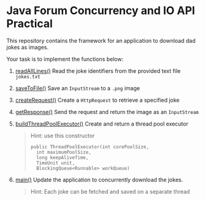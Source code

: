 # Java Forum Concurrency and IO API Practical

This repository contains the framework for an application to download dad jokes as images.

Your task is to implement the functions below:
1. [readAllLines()](./src/main/za/co/entelect/java/forum/io/FileUtils.java) Read the joke identifiers from the provided text file `jokes.txt`
2. [saveToFile()](./src/main/za/co/entelect/java/forum/io/FileUtils.java) Save an `InputStream` to a `.png` image
3. [createRequest()](./src/main/za/co/entelect/java/forum/io/DadJokeClient.java) Create a `HttpRequest` to retrieve a specified joke
4. [getResponse()](./src/main/za/co/entelect/java/forum/io/DadJokeClient.java) Send the request and return the image as an `InputStream`
5. [buildThreadPoolExecutor()](./src/main/za/co/entelect/java/forum/concurrency/ThreadPoolExecutorBuilder.java) Create and return a thread pool executor
    > Hint: use this constructor 
    > ``` 
    > public ThreadPoolExecutor(int corePoolSize,  
    >   int maximumPoolSize,  
    >   long keepAliveTime,  
    >   TimeUnit unit,  
    >   BlockingQueue<Runnable> workQueue)
      
6. [main()](./src/main/za/co/entelect/java/forum/Main.java) Update the application to concurrently download the jokes. 
    >Hint: Each joke can be fetched and saved on a separate thread

